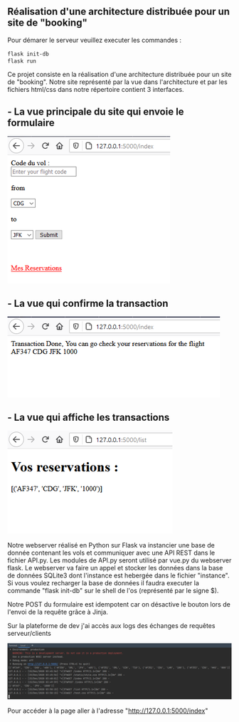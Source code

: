 ## Réalisation d'une architecture distribuée pour un site de "booking"


Pour démarer le serveur veuillez executer les commandes : 
```
flask init-db  
flask run
```

Ce projet consiste en la réalisation d'une architecture distribuée pour un site de "booking".
Notre site représenté par la vue dans l'architecture et par les fichiers html/css dans notre répertoire contient 3 interfaces.

## - La vue principale du site qui envoie le formulaire 

![alt text](https://github.com/Mrasipila/tp-architecture/blob/IA1-Befa-Airlines/IA1-Befa-Airlines/projet/images/site.PNG)

## - La vue qui confirme la transaction 

![alt text](https://github.com/Mrasipila/tp-architecture/blob/IA1-Befa-Airlines/IA1-Befa-Airlines/projet/images/siteT.PNG)

## - La vue qui affiche les transactions

![alt text](https://github.com/Mrasipila/tp-architecture/blob/IA1-Befa-Airlines/IA1-Befa-Airlines/projet/images/reservations.PNG)

Notre webserver réalisé en Python sur Flask va instancier une base de donnée contenant les vols et communiquer avec une API REST dans le fichier API.py.
Les modules de API.py seront utilisé par vue.py du webserver flask. Le webserver va faire un appel et stocker les données dans la base de données SQLite3
dont l'instance est hebergée dans le fichier "instance". Si vous voulez recharger la base de données il faudra executer la commande "flask init-db" sur le
shell de l'os (représenté par le signe $).  
  
Notre POST du formulaire est idempotent car on désactive le bouton lors de l'envoi de la requête grâce à Jinja. 

Sur la plateforme de dev j'ai accès aux logs des échanges de requêtes serveur/clients

![alt text](https://github.com/Mrasipila/tp-architecture/blob/IA1-Befa-Airlines/IA1-Befa-Airlines/projet/images/dev.PNG)

Pour accéder à la page aller à l'adresse "http://127.0.0.1:5000/index"
